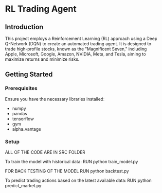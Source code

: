 # RL Trading Agent

## Introduction
This project employs a Reinforcement Learning (RL) approach using a Deep Q-Network (DQN) to create an automated trading agent. It is designed to trade high-profile stocks, known as the "Magnificent Seven," including Apple, Microsoft, Google, Amazon, NVIDIA, Meta, and Tesla, aiming to maximize returns and minimize risks.

## Getting Started

### Prerequisites
Ensure you have the necessary libraries installed:
- numpy
- pandas
- tensorflow
- gym
- alpha_vantage

### Setup
ALL OF THE CODE ARE IN SRC FOLDER 

To train the model with historical data:
RUN 
python train_model.py

FOR BACK TESTING OF THE MODEL
RUN
python backtest.py

To predict trading actions based on the latest available data:
RUN
python predict_market.py
